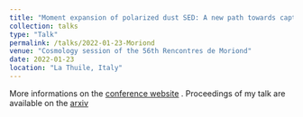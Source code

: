 ```yaml
---
title: "Moment expansion of polarized dust SED: A new path towards capturing the CMB B-modes with LiteBIRD"
collection: talks
type: "Talk"
permalink: /talks/2022-01-23-Moriond
venue: "Cosmology session of the 56th Rencontres de Moriond"
date: 2022-01-23
location: "La Thuile, Italy"
---
```


More informations on the [conference website](https://moriond.in2p3.fr/2022/Cosmology/
) . Proceedings of my talk are available on the [arxiv](https://arxiv.org/pdf/2203.07246.pdf)